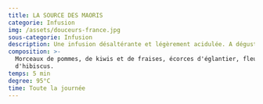 ```yaml
---
title: LA SOURCE DES MAORIS
categorie: Infusion
img: /assets/douceurs-france.jpg
sous-categorie: Infusion
description: Une infusion désaltérante et légèrement acidulée. A déguster chaude ou glacée!
composition: >-
  Morceaux de pommes, de kiwis et de fraises, écorces d'églantier, fleurs
  d'hibiscus.
temps: 5 min
degree: 95°C
time: Toute la journée
---
```


